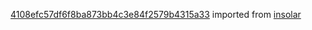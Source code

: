 [4108efc57df6f8ba873bb4c3e84f2579b4315a33](https://github.com/insolar/insolar/commit/4108efc57df6f8ba873bb4c3e84f2579b4315a33) imported from [insolar](https://github.com/insolar/insolar)
